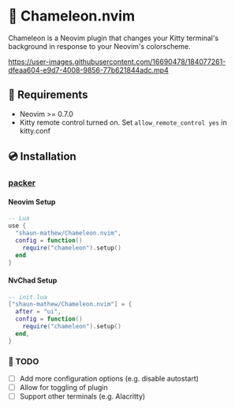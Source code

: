 # 🦎 Chameleon.nvim

Chameleon is a Neovim plugin that changes your Kitty terminal's background in response to your Neovim's colorscheme.

https://user-images.githubusercontent.com/16690478/184077261-dfeaa604-e9d7-4008-9856-77b621844adc.mp4

## 🔌 Requirements

- Neovim >= 0.7.0
- Kitty remote control turned on. Set `allow_remote_control yes` in kitty.conf

## 💿 Installation

### [packer](https://github.com/wbthomason/packer.nvim)

#### Neovim Setup
```lua
-- Lua
use {
  "shaun-mathew/Chameleon.nvim",
  config = function()
    require("chameleon").setup()
  end
}
```

#### NvChad Setup
```lua
-- init.lua
["shaun-mathew/Chameleon.nvim"] = {
  after = "ui",
  config = function()
    require("chameleon").setup()
  end,
}
```

### 📄 TODO
- [ ] Add more configuration options (e.g. disable autostart)
- [ ] Allow for toggling of plugin
- [ ] Support other terminals (e.g. Alacritty)

